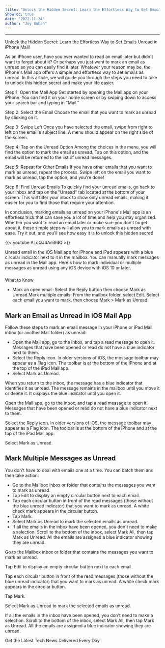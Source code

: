 ```yaml
---
title: "Unlock the Hidden Secret: Learn the Effortless Way to Set Emails Unread in iPhone Mail!"
ShowToc: true 
date: "2022-11-24"
author: "Joy Buban"
---
```

*****
Unlock the Hidden Secret: Learn the Effortless Way to Set Emails Unread in iPhone Mail!

As an iPhone user, have you ever wanted to read an email later but didn't want to forget about it? Or perhaps you just want to mark an email as unread so you can easily find it later. Whatever your reason may be, the iPhone's Mail app offers a simple and effortless way to set emails as unread. In this article, we will guide you through the steps you need to take to unlock this hidden secret and make your life easier.

Step 1: Open the Mail App
Get started by opening the Mail app on your iPhone. You can find it on your home screen or by swiping down to access your search bar and typing in "Mail."

Step 2: Select the Email
Choose the email that you want to mark as unread by clicking on it.

Step 3: Swipe Left
Once you have selected the email, swipe from right to left on the email's subject line. A menu should appear on the right side of the screen.

Step 4: Tap on the Unread Option
Among the choices in the menu, you will find the option to mark the email as unread. Tap on this option, and the email will be returned to the list of unread messages.

Step 5: Repeat for Other Emails
If you have other emails that you want to mark as unread, repeat the process. Swipe left on the email you want to mark as unread, tap the option, and you're done!

Step 6: Find Unread Emails
To quickly find your unread emails, go back to your inbox and tap on the "Unread" tab located at the bottom of your screen. This will filter your inbox to show only unread emails, making it easier for you to find those that require your attention.

In conclusion, marking emails as unread on your iPhone's Mail app is an effortless trick that can save you a lot of time and help you stay organized. Whether you want to read an email later or make sure you don't forget about it, these simple steps will allow you to mark emails as unread with ease. Try it out, and you'll see how easy it is to unlock this hidden secret!

{{< youtube ALqQJ4Am9dQ >}} 




Unread email in the iOS Mail app for iPhone and iPad appears with a blue circular indicator next to it in the mailbox. You can manually mark messages as unread in the Mail app. Here's how to mark individual or multiple messages as unread using any iOS device with iOS 10 or later.

 
### 
What to Know
 
- Mark an open email: Select the Reply button then choose Mark as Unread.Mark multiple emails: From the mailbox folder, select Edit. Select each email you want to mark, then choose Mark > Mark as Unread.

 
##   Mark an Email as Unread in iOS Mail App  
 

Follow these steps to mark an email message in your iPhone or iPad Mail inbox (or another Mail folder) as unread:

 
- Open the Mail app, go to the inbox, and tap a read message to open it. Messages that have been opened or read do not have a blue indicator next to them.
 - Select the Reply icon. In older versions of iOS, the message toolbar may appear as a Flag icon. The toolbar is at the bottom of the iPhone and at the top of the iPad Mail app.
 - Select Mark as Unread.

 

When you return to the inbox, the message has a blue indicator that identifies it as unread. The message remains in the mailbox until you move it or delete it. It displays the blue indicator until you open it.

 

Open the Mail app, go to the inbox, and tap a read message to open it. Messages that have been opened or read do not have a blue indicator next to them.

 

Select the Reply icon. In older versions of iOS, the message toolbar may appear as a Flag icon. The toolbar is at the bottom of the iPhone and at the top of the iPad Mail app.

 

Select Mark as Unread.

 
##   Mark Multiple Messages as Unread  
 

You don't have to deal with emails one at a time. You can batch them and then take action:

 
- Go to the Mailbox inbox or folder that contains the messages you want to mark as unread.
 - Tap Edit to display an empty circular button next to each email.
 - Tap each circular button in front of the read messages (those without the blue unread indicator) that you want to mark as unread. A white check mark appears in the circular button.
 - Tap Mark.
 - Select Mark as Unread to mark the selected emails as unread.
 - If all the emails in the inbox have been opened, you don't need to make a selection. Scroll to the bottom of the inbox, select Mark All, then tap Mark as Unread. All the emails are assigned a blue indicator showing they are unread.

 

Go to the Mailbox inbox or folder that contains the messages you want to mark as unread.

 

Tap Edit to display an empty circular button next to each email.

 

Tap each circular button in front of the read messages (those without the blue unread indicator) that you want to mark as unread. A white check mark appears in the circular button.

 

Tap Mark.

 

Select Mark as Unread to mark the selected emails as unread.

 
If all the emails in the inbox have been opened, you don't need to make a selection. Scroll to the bottom of the inbox, select Mark All, then tap Mark as Unread. All the emails are assigned a blue indicator showing they are unread.
 

Get the Latest Tech News Delivered Every Day





